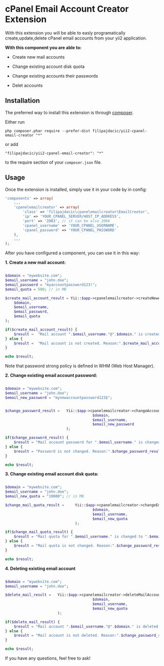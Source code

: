 cPanel Email Account Creator Extension
======================================
With this extension you will be able to easly programatically create,update,delete cPanel email accounts from your yii2 application.

**With this component you are able to:**

-   Create new mail accounts

-   Change existing account disk quota

-   Change existing accounts their passwords

-   Delet accounts

Installation
------------

The preferred way to install this extension is through [composer](http://getcomposer.org/download/).

Either run

```
php composer.phar require --prefer-dist filipajdacic/yii2-cpanel-email-creator "*"
```

or add

```
"filipajdacic/yii2-cpanel-email-creator": "*"
```

to the require section of your `composer.json` file.


Usage
-----

Once the extension is installed, simply use it in your code by  in config:
```php
'components' => array(
    ...
    'cpanelemailcreator' => array(
        'class' => 'filipajdacic\cpanelemailcreator\EmailCreator',
        'ip' => 'YOUR_CPANEL_SERVER/HOST_IP_ADDRESS',
        'port' => '2083', // it can be also 2086
        'cpanel_username' => 'YOUR_CPANEL_USERNAME',
        'cpanel_password' => 'YOUR_CPANEL_PASSWORD'
    ),
    ...
);
```

After you have configured a component, you can use it in this way:

**1. Create a new mail account:**

```php

$domain = "mywebsite.com";
$email_username = "john.doe";
$email_password = "myaccountpassword123!";
$email_quota = 500; // in MB

$create_mail_account_result = Yii::$app->cpanelemailcreator->createNewAccount(
	$domain, 
	$email_username, 
	$email_password, 
	$email_quota
);

if($create_mail_account_result) {
	$result =  "Mail account ".$email_username."@".$domain." is created.";
} else {
	$result =  "Mail account is not created. Reason:".$create_mail_account_result;
}

echo $result;

```

Note that password strong policy is defined in WHM (Web Host Manager).

**2. Change existing email account password:**

```php

$domain = "mywebsite.com";
$email_username = "john.doe";
$email_new_password = "mynewaccountpassword123$";


$change_password_result = 	Yii::$app->cpanelemailcreator->changeAccountPassword( 
										$domain, 
							            $email_username, 
							            $email_new_password
							);

if($change_password_result) {
	$result = "Mail account password for ".$email_username." is changed.";
} else {
	$result = "Password is not changed. Reason:".$change_password_result;
}

echo $result;
```

**3. Change existing email account disk quota:**

```php

$domain = "mywebsite.com";
$email_username = "john.doe";
$email_new_quota = "10000"; // in MB

$change_mail_quota_result = 	Yii::$app->cpanelemailcreator->changeEmailQuota( 
										$domain, 
							            $email_username, 
							            $email_new_quota
								);

if($change_mail_quota_result) {
	$result = "Mail quota for ".$email_username." is changed to ".$email_new_quota." MB.";
} else {
	$result = "Mail quota is not changed. Reason:".$change_password_result;
}

echo $result;

```

**4. Deleting existing email account**

```php

$domain = "mywebsite.com";
$email_username = "john.doe";

$delete_mail_result = 	Yii::$app->cpanelemailcreator->deleteMailAccount( 
										$domain, 
							            $email_username, 
							            $email_new_quota
						);

if($delete_mail_result) {
	$result = "Mail account ".$email_username."@".$domain." is deleted."; 
} else {
	$result = "Mail account is not deleted. Reason:".$change_password_result;
}

echo $result;

```


If you have any questions, feel free to ask!